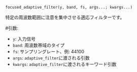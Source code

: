 ```
focused_adaptive_filter(y, band, fs, args...; kwargs...)
```

特定の周波数範囲に注意を集中させる適応フィルターです。

#引数:

  * `y`: 入力信号
  * `band`: 周波数帯域のタイプ
  * `fs`: サンプリングレート、例: 44100
  * `args`: `adaptive_filter`に渡される引数
  * `kwargs`: `adaptive_filter`に渡されるキーワード引数
